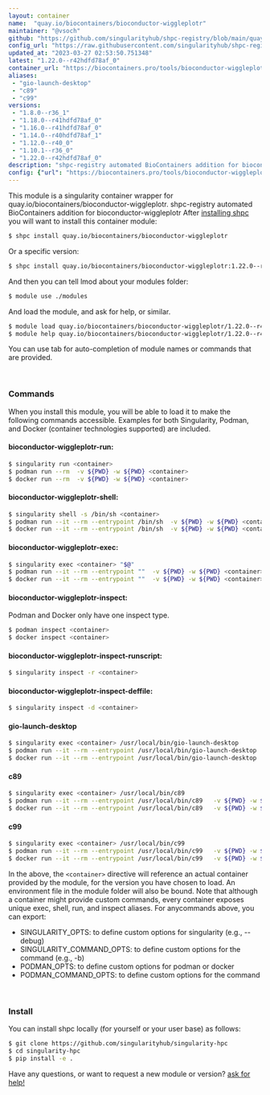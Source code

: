```yaml
---
layout: container
name:  "quay.io/biocontainers/bioconductor-wiggleplotr"
maintainer: "@vsoch"
github: "https://github.com/singularityhub/shpc-registry/blob/main/quay.io/biocontainers/bioconductor-wiggleplotr/container.yaml"
config_url: "https://raw.githubusercontent.com/singularityhub/shpc-registry/main/quay.io/biocontainers/bioconductor-wiggleplotr/container.yaml"
updated_at: "2023-03-27 02:53:50.751348"
latest: "1.22.0--r42hdfd78af_0"
container_url: "https://biocontainers.pro/tools/bioconductor-wiggleplotr"
aliases:
 - "gio-launch-desktop"
 - "c89"
 - "c99"
versions:
 - "1.8.0--r36_1"
 - "1.18.0--r41hdfd78af_0"
 - "1.16.0--r41hdfd78af_0"
 - "1.14.0--r40hdfd78af_1"
 - "1.12.0--r40_0"
 - "1.10.1--r36_0"
 - "1.22.0--r42hdfd78af_0"
description: "shpc-registry automated BioContainers addition for bioconductor-wiggleplotr"
config: {"url": "https://biocontainers.pro/tools/bioconductor-wiggleplotr", "maintainer": "@vsoch", "description": "shpc-registry automated BioContainers addition for bioconductor-wiggleplotr", "latest": {"1.22.0--r42hdfd78af_0": "sha256:d7d5332df2d006e116ef369b66b5a927356c998e87329f49b87eade0fc986590"}, "tags": {"1.8.0--r36_1": "sha256:4ef14dec7eb0e3b31934c99b9ca2cf2f4cf293bf32cfbe2c474f74ae73456e8b", "1.18.0--r41hdfd78af_0": "sha256:9612426d56cb83bb1bf208e4844bf40d4e8ed6e07a31b60bf6503ab9a24a4566", "1.16.0--r41hdfd78af_0": "sha256:758384c0ace6cf1e807b2d9f84e788d283a30dce3914f53b7747ffcd795a6dac", "1.14.0--r40hdfd78af_1": "sha256:b9ab0bf7439b854913da3650985e1c884c88286b06a9eeadd34f219d340b5eba", "1.12.0--r40_0": "sha256:cc29183ffb30e927d3edd6f1fef42afff35d48ad053aaeb07afac5c317e6a9d3", "1.10.1--r36_0": "sha256:0445bf8243475db9cd87c403fb437bd5cf1e8176558a55c56deba4e4cbfb1875", "1.22.0--r42hdfd78af_0": "sha256:d7d5332df2d006e116ef369b66b5a927356c998e87329f49b87eade0fc986590"}, "docker": "quay.io/biocontainers/bioconductor-wiggleplotr", "aliases": {"gio-launch-desktop": "/usr/local/bin/gio-launch-desktop", "c89": "/usr/local/bin/c89", "c99": "/usr/local/bin/c99"}}
---
```


This module is a singularity container wrapper for quay.io/biocontainers/bioconductor-wiggleplotr.
shpc-registry automated BioContainers addition for bioconductor-wiggleplotr
After [installing shpc](#install) you will want to install this container module:


```bash
$ shpc install quay.io/biocontainers/bioconductor-wiggleplotr
```

Or a specific version:

```bash
$ shpc install quay.io/biocontainers/bioconductor-wiggleplotr:1.22.0--r42hdfd78af_0
```

And then you can tell lmod about your modules folder:

```bash
$ module use ./modules
```

And load the module, and ask for help, or similar.

```bash
$ module load quay.io/biocontainers/bioconductor-wiggleplotr/1.22.0--r42hdfd78af_0
$ module help quay.io/biocontainers/bioconductor-wiggleplotr/1.22.0--r42hdfd78af_0
```

You can use tab for auto-completion of module names or commands that are provided.

<br>

### Commands

When you install this module, you will be able to load it to make the following commands accessible.
Examples for both Singularity, Podman, and Docker (container technologies supported) are included.

#### bioconductor-wiggleplotr-run:

```bash
$ singularity run <container>
$ podman run --rm  -v ${PWD} -w ${PWD} <container>
$ docker run --rm  -v ${PWD} -w ${PWD} <container>
```

#### bioconductor-wiggleplotr-shell:

```bash
$ singularity shell -s /bin/sh <container>
$ podman run --it --rm --entrypoint /bin/sh  -v ${PWD} -w ${PWD} <container>
$ docker run --it --rm --entrypoint /bin/sh  -v ${PWD} -w ${PWD} <container>
```

#### bioconductor-wiggleplotr-exec:

```bash
$ singularity exec <container> "$@"
$ podman run --it --rm --entrypoint ""  -v ${PWD} -w ${PWD} <container> "$@"
$ docker run --it --rm --entrypoint ""  -v ${PWD} -w ${PWD} <container> "$@"
```

#### bioconductor-wiggleplotr-inspect:

Podman and Docker only have one inspect type.

```bash
$ podman inspect <container>
$ docker inspect <container>
```

#### bioconductor-wiggleplotr-inspect-runscript:

```bash
$ singularity inspect -r <container>
```

#### bioconductor-wiggleplotr-inspect-deffile:

```bash
$ singularity inspect -d <container>
```


#### gio-launch-desktop

```bash
$ singularity exec <container> /usr/local/bin/gio-launch-desktop
$ podman run --it --rm --entrypoint /usr/local/bin/gio-launch-desktop   -v ${PWD} -w ${PWD} <container> -c " $@"
$ docker run --it --rm --entrypoint /usr/local/bin/gio-launch-desktop   -v ${PWD} -w ${PWD} <container> -c " $@"
```


#### c89

```bash
$ singularity exec <container> /usr/local/bin/c89
$ podman run --it --rm --entrypoint /usr/local/bin/c89   -v ${PWD} -w ${PWD} <container> -c " $@"
$ docker run --it --rm --entrypoint /usr/local/bin/c89   -v ${PWD} -w ${PWD} <container> -c " $@"
```


#### c99

```bash
$ singularity exec <container> /usr/local/bin/c99
$ podman run --it --rm --entrypoint /usr/local/bin/c99   -v ${PWD} -w ${PWD} <container> -c " $@"
$ docker run --it --rm --entrypoint /usr/local/bin/c99   -v ${PWD} -w ${PWD} <container> -c " $@"
```



In the above, the `<container>` directive will reference an actual container provided
by the module, for the version you have chosen to load. An environment file in the
module folder will also be bound. Note that although a container
might provide custom commands, every container exposes unique exec, shell, run, and
inspect aliases. For anycommands above, you can export:

 - SINGULARITY_OPTS: to define custom options for singularity (e.g., --debug)
 - SINGULARITY_COMMAND_OPTS: to define custom options for the command (e.g., -b)
 - PODMAN_OPTS: to define custom options for podman or docker
 - PODMAN_COMMAND_OPTS: to define custom options for the command

<br>

### Install

You can install shpc locally (for yourself or your user base) as follows:

```bash
$ git clone https://github.com/singularityhub/singularity-hpc
$ cd singularity-hpc
$ pip install -e .
```

Have any questions, or want to request a new module or version? [ask for help!](https://github.com/singularityhub/singularity-hpc/issues)